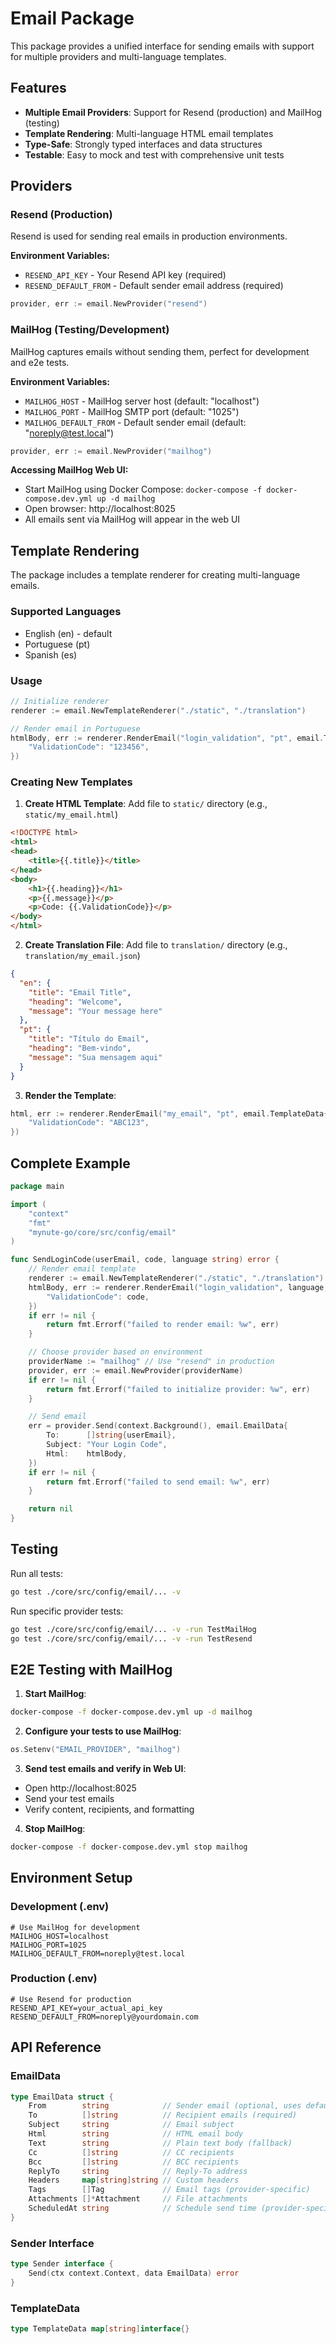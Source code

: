 # Email Package

This package provides a unified interface for sending emails with support for multiple providers and multi-language templates.

## Features

- **Multiple Email Providers**: Support for Resend (production) and MailHog (testing)
- **Template Rendering**: Multi-language HTML email templates
- **Type-Safe**: Strongly typed interfaces and data structures
- **Testable**: Easy to mock and test with comprehensive unit tests

## Providers

### Resend (Production)
Resend is used for sending real emails in production environments.

**Environment Variables:**
- `RESEND_API_KEY` - Your Resend API key (required)
- `RESEND_DEFAULT_FROM` - Default sender email address (required)

```go
provider, err := email.NewProvider("resend")
```

### MailHog (Testing/Development)
MailHog captures emails without sending them, perfect for development and e2e tests.

**Environment Variables:**
- `MAILHOG_HOST` - MailHog server host (default: "localhost")
- `MAILHOG_PORT` - MailHog SMTP port (default: "1025")
- `MAILHOG_DEFAULT_FROM` - Default sender email (default: "noreply@test.local")

```go
provider, err := email.NewProvider("mailhog")
```

**Accessing MailHog Web UI:**
- Start MailHog using Docker Compose: `docker-compose -f docker-compose.dev.yml up -d mailhog`
- Open browser: http://localhost:8025
- All emails sent via MailHog will appear in the web UI

## Template Rendering

The package includes a template renderer for creating multi-language emails.

### Supported Languages
- English (en) - default
- Portuguese (pt)
- Spanish (es)

### Usage

```go
// Initialize renderer
renderer := email.NewTemplateRenderer("./static", "./translation")

// Render email in Portuguese
htmlBody, err := renderer.RenderEmail("login_validation", "pt", email.TemplateData{
    "ValidationCode": "123456",
})
```

### Creating New Templates

1. **Create HTML Template**: Add file to `static/` directory (e.g., `static/my_email.html`)
```html
<!DOCTYPE html>
<html>
<head>
    <title>{{.title}}</title>
</head>
<body>
    <h1>{{.heading}}</h1>
    <p>{{.message}}</p>
    <p>Code: {{.ValidationCode}}</p>
</body>
</html>
```

2. **Create Translation File**: Add file to `translation/` directory (e.g., `translation/my_email.json`)
```json
{
  "en": {
    "title": "Email Title",
    "heading": "Welcome",
    "message": "Your message here"
  },
  "pt": {
    "title": "Título do Email",
    "heading": "Bem-vindo",
    "message": "Sua mensagem aqui"
  }
}
```

3. **Render the Template**:
```go
html, err := renderer.RenderEmail("my_email", "pt", email.TemplateData{
    "ValidationCode": "ABC123",
})
```

## Complete Example

```go
package main

import (
    "context"
    "fmt"
    "mynute-go/core/src/config/email"
)

func SendLoginCode(userEmail, code, language string) error {
    // Render email template
    renderer := email.NewTemplateRenderer("./static", "./translation")
    htmlBody, err := renderer.RenderEmail("login_validation", language, email.TemplateData{
        "ValidationCode": code,
    })
    if err != nil {
        return fmt.Errorf("failed to render email: %w", err)
    }

    // Choose provider based on environment
    providerName := "mailhog" // Use "resend" in production
    provider, err := email.NewProvider(providerName)
    if err != nil {
        return fmt.Errorf("failed to initialize provider: %w", err)
    }

    // Send email
    err = provider.Send(context.Background(), email.EmailData{
        To:      []string{userEmail},
        Subject: "Your Login Code",
        Html:    htmlBody,
    })
    if err != nil {
        return fmt.Errorf("failed to send email: %w", err)
    }

    return nil
}
```

## Testing

Run all tests:
```bash
go test ./core/src/config/email/... -v
```

Run specific provider tests:
```bash
go test ./core/src/config/email/... -v -run TestMailHog
go test ./core/src/config/email/... -v -run TestResend
```

## E2E Testing with MailHog

1. **Start MailHog**:
```bash
docker-compose -f docker-compose.dev.yml up -d mailhog
```

2. **Configure your tests to use MailHog**:
```go
os.Setenv("EMAIL_PROVIDER", "mailhog")
```

3. **Send test emails and verify in Web UI**:
- Open http://localhost:8025
- Send your test emails
- Verify content, recipients, and formatting

4. **Stop MailHog**:
```bash
docker-compose -f docker-compose.dev.yml stop mailhog
```

## Environment Setup

### Development (.env)
```env
# Use MailHog for development
MAILHOG_HOST=localhost
MAILHOG_PORT=1025
MAILHOG_DEFAULT_FROM=noreply@test.local
```

### Production (.env)
```env
# Use Resend for production
RESEND_API_KEY=your_actual_api_key
RESEND_DEFAULT_FROM=noreply@yourdomain.com
```

## API Reference

### EmailData
```go
type EmailData struct {
    From        string            // Sender email (optional, uses default if empty)
    To          []string          // Recipient emails (required)
    Subject     string            // Email subject
    Html        string            // HTML email body
    Text        string            // Plain text body (fallback)
    Cc          []string          // CC recipients
    Bcc         []string          // BCC recipients
    ReplyTo     string            // Reply-To address
    Headers     map[string]string // Custom headers
    Tags        []Tag             // Email tags (provider-specific)
    Attachments []*Attachment     // File attachments
    ScheduledAt string            // Schedule send time (provider-specific)
}
```

### Sender Interface
```go
type Sender interface {
    Send(ctx context.Context, data EmailData) error
}
```

### TemplateData
```go
type TemplateData map[string]interface{}
```
